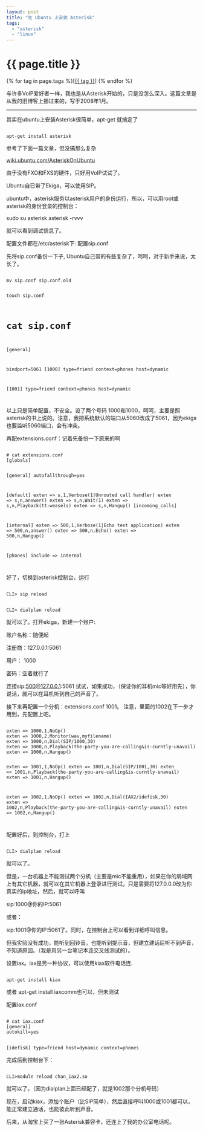 ```yaml
---
layout: post
title: "在 Ubuntu 上安装 Asterisk"
tags:
  - "asterisk"
  - "linux"
---
```


# {{ page.title }}

<div class="tags">
{% for tag in page.tags %}[<a class="tag" href="/tags.html#{{ tag }}">{{ tag }}</a>] {% endfor %}
</div>


与许多VoIP爱好者一样，我也是从Asterisk开始的，只是没怎么深入。这篇文章是从我的旧博客上挪过来的，写于2008年1月。

---


其实在ubuntu上安装Asterisk很简单，apt-get 就搞定了

<code>
apt-get install asterisk
</code>

参考了下面一篇文章，但没搞那么复杂

[wiki.ubuntu.com/AsteriskOnUbuntu](https://wiki.ubuntu.com/AsteriskOnUbuntu)

由于没有FXO和FXS的硬件，只好用VoIP试试了。

Ubuntu自已带了Ekiga，可以使用SIP。

ubuntu中，asterisk服务以asterisk用户的身份运行，所以，可以用root或asterisk的身份登录的控制台：

sudo su asterisk asterisk -rvvv

就可以看到调试信息了。

配置文件都在/etc/asterisk下: 配置sip.conf

先将sip.conf备份一下子, Ubuntu自己带的有些复杂了，呵呵，对于新手来说，太长了。

<code>
mv sip.conf sip.conf.old

touch sip.conf

# cat sip.conf
[general]

bindport=5061
[1000]
type=friend
context=phones
host=dynamic

[1001]
type=friend
context=phones
host=dynamic

</code>

以上只是简单配置，不安全。设了两个号码 1000和1000，呵呵，主要是照asterisk的书上说的。注意，我把系统默认的端口从5060改成了5061，因为ekiga也要监听5060端口，会有冲突。

再配extensions.conf：记着先备份一下原来的啊

<code>
# cat extensions.conf
[globals]

[general]
autofallthrough=yes

[default]
exten => s,1,Verbose(1|Unrouted call handler)
exten => s,n,answer()
exten => s,n,Wait(1)
exten => s,n,Playback(tt-weasels)
exten => s,n,Hangup()
[incoming_calls]

[internal]
exten => 500,1,Verbose(1|Echo test application)
exten => 500,n,answer()
exten => 500,n,Echo()
exten => 500,n,Hangup()

[phones]
include => internal

</code>

好了，切换到asterisk控制台，运行

<code>
CLI> sip reload

CLI> dialplan reload
</code>

就可以了。打开ekiga，新建一个账户:

账户名称：随便起

注册商：127.0.0.1:5061

用户： 1000

密码：空着就行了

连接sip:500@127.0.0.1:5061 试试，如果成功，（保证你的耳机mic等好用先），你说话，就可以在耳机听到自己的声音了。

接下来再配置一个分机：extensions.conf 1001。 注意，里面的1002在下一步才用到，先配置上吧。

<code>
exten => 1000,1,NoOp()
exten => 1000,2,Monitor(wav,myfilename) 
exten => 1000,n,Dial(SIP/1000,30)
exten => 1000,n,Playback(the-party-you-are-calling&is-curntly-unavail)
exten => 1000,n,Hangup()

exten => 1001,1,NoOp()
exten => 1001,n,Dial(SIP/1001,30)
exten => 1001,n,Playback(the-party-you-are-calling&is-curntly-unavail)
exten => 1001,n,Hangup()

exten => 1002,1,NoOp()
exten => 1002,n,Dial(IAX2/idefisk,30)
exten => 1002,n,Playback(the-party-you-are-calling&is-curntly-unavail)
exten => 1002,n,Hangup()

</code>

配置好后，到控制台，打上

<code>
CLI> dialplan reload
</code>

就可以了。

但是，一台机器上不能测试两个分机（主要是mic不能重用），如果在你的局域网上有其它机器，就可以在其它机器上登录进行测试，只是需要将127.0.0.0改为你真实的ip地址，然后，就可以呼叫

sip:1000@你的IP:5061

或者：

sip:1001@你的IP:5061了。同时，在控制台上可以看到详细呼叫信息。

但我实验没有成功，能听到回铃音，也能听到提示音，但建立建话后听不到声音，不知道原因。（我是用另一台笔记本连交叉线测试的）。

设置iax。iax是另一种协议，可以使用kiax软件电话连.

<code>
apt-get install kiax
</code>

或者 apt-get install iaxcomm也可以，但未测试

配置iax.conf

<code>
# cat iax.conf
[general]
autokill=yes

[idefisk]
type=friend
host=dynamic
context=phones
</code>

完成后到控制台下：

<code>
CLI>module reload chan_iax2.so
</code>

就可以了。（因为dialplan上面已经配了，就是1002那个分机号码）

现在，启动kiax，添加个账户（比SIP简单），然后直接呼叫1000或1001都可以，能正常建立通话，也能彼此听到声音。


后来，从淘宝上买了一张Asterisk兼容卡，还连上了我的办公室电话呢。
